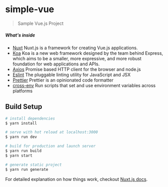 # simple-vue

> Sample Vue.js Project

##### What's inside
* [Nuxt](https://nuxtjs.org/) Nuxt.js is a framework for creating Vue.js applications.
* [Koa](https://koajs.com/) Koa is a new web framework designed by the team behind Express, which aims to be a smaller, more expressive, and more robust foundation for web applications and APIs.
* [Axios](https://github.com/axios/axios) Promise based HTTP client for the browser and node.js
* [Eslint](https://eslint.org/) The pluggable linting utility for JavaScript and JSX
* [Prettier](https://prettier.io/) Prettier is an opinionated code formatter
* [cross-env](https://www.npmjs.com/package/cross-env) Run scripts that set and use environment variables across platforms


## Build Setup

``` bash
# install dependencies
$ yarn install

# serve with hot reload at localhost:3000
$ yarn run dev

# build for production and launch server
$ yarn run build
$ yarn start

# generate static project
$ yarn run generate
```

For detailed explanation on how things work, checkout [Nuxt.js docs](https://nuxtjs.org).
